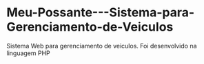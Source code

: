 # Meu-Possante---Sistema-para-Gerenciamento-de-Veiculos
Sistema Web para gerenciamento de veiculos. Foi desenvolvido na linguagem PHP
